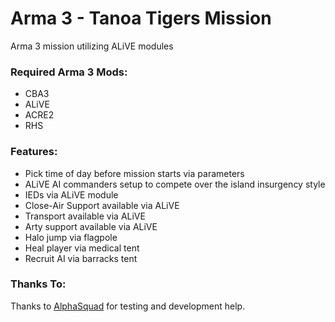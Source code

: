 # Arma 3 - Tanoa Tigers Mission
Arma 3 mission utilizing ALiVE modules


### Required Arma 3 Mods:

* CBA3
* ALiVE
* ACRE2
* RHS

### Features:

* Pick time of day before mission starts via parameters
* ALiVE AI commanders setup to compete over the island insurgency style
* IEDs via ALiVE module
* Close-Air Support available via ALiVE
* Transport available via ALiVE
* Arty support available via ALiVE
* Halo jump via flagpole
* Heal player via medical tent
* Recruit AI via barracks tent

### Thanks To:

Thanks to [AlphaSquad](http://alphasquad.net) for testing and development help.